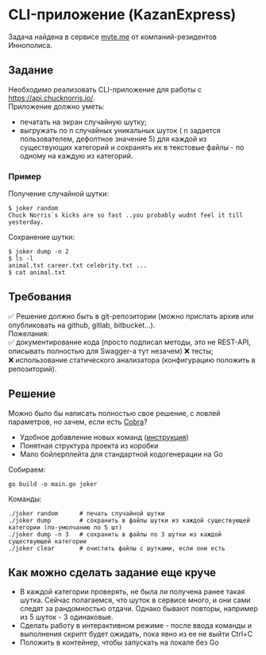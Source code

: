 # CLI-приложение (KazanExpress)
Задача найдена в сервисе [myte.me](https://myte.me) от компаний-резидентов Иннополиса.  

## Задание
Необходимо реализовать CLI-приложение для работы с https://api.chucknorris.io/.   
Приложение должно уметь: 
- печатать на экран случайную шутку; 
- выгружать по n случайных уникальных шуток ( n задается пользователем, дефолтное значение 5) для каждой из существующих категорий и сохранять их в текстовые файлы - по одному на каждую из категорий.

### Пример 
Получение случайной шутки: 
```
$ joker random
Chuck Norris`s kicks are so fast ..you probably wudnt feel it till yesterday.
```
Сохранение шутки:
```
$ joker dump -n 2
$ ls -l
animal.txt career.txt celebrity.txt ...
$ cat animal.txt
```

## Требования 
✅ Решение должно быть в git-репозитории (можно прислать архив или опубликовать на github, gitlab, bitbucket...).   
Пожелания:  
    ✅ документирование кода (просто подписал методы, это не REST-API, описывать полностью для Swagger-а тут незачем)
    ❌ тесты;   
    ❌ использование статического анализатора (конфигурацию положить в репозиторий).

## Решение
Можно было бы написать полностью свое решение, с ловлей параметров, но зачем, если есть [Cobra](https://github.com/spf13/cobra/tree/master/cobra)?  
- Удобное добавление новых команд ([инструкция](cobra-work.md))
- Понятная структура проекта из коробки
- Мало бойлерплейта для стандартной кодогенерации на Go

Собираем:
```
go build -o main.go joker
```
Команды:
```
./joker random      # печать случайной шутки 
./joker dump        # сохранить в файлы шутки из каждой существующей категории (по-умолчанию по 5 шт)
./joker dump -n 3   # сохранить в файлы по 3 шутки из каждой существующей категории
./joker clear       # очистить файлы с шутками, если они есть
```

## Как можно сделать задание еще круче  
- В каждой категории проверять, не была ли получена ранее такая шутка. Сейчас полагаемся, что шуток в сервисе много, и они сами следят за рандомностью отдачи. Однако бывают повторы, например из 5 шуток - 3 одинаковые. 
- Сделать работу в интерактивном режиме - после ввода команды и выполнения скрипт будет ожидать, пока явно из ее не выйти Ctrl+C
- Положить в контейнер, чтобы запускать на локале без Go
